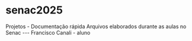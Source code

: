 # senac2025
Projetos -  Documentação rápida
Arquivos elaborados durante as aulas no Senac ---
Francisco Canali - aluno
